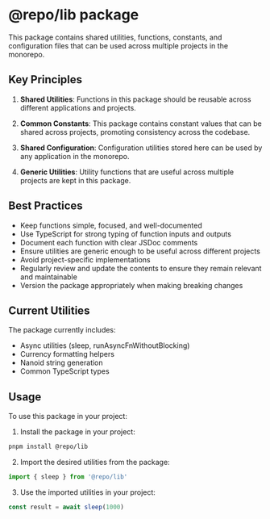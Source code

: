 # @repo/lib package

This package contains shared utilities, functions, constants, and configuration files that can be used across multiple projects in the monorepo.

## Key Principles

1. **Shared Utilities**: Functions in this package should be reusable across different applications and projects.

2. **Common Constants**: This package contains constant values that can be shared across projects, promoting consistency across the codebase.

3. **Shared Configuration**: Configuration utilities stored here can be used by any application in the monorepo.

4. **Generic Utilities**: Utility functions that are useful across multiple projects are kept in this package.

## Best Practices 

- Keep functions simple, focused, and well-documented
- Use TypeScript for strong typing of function inputs and outputs
- Document each function with clear JSDoc comments
- Ensure utilities are generic enough to be useful across different projects
- Avoid project-specific implementations
- Regularly review and update the contents to ensure they remain relevant and maintainable
- Version the package appropriately when making breaking changes

## Current Utilities

The package currently includes:

- Async utilities (sleep, runAsyncFnWithoutBlocking)
- Currency formatting helpers
- Nanoid string generation
- Common TypeScript types

## Usage

To use this package in your project:

1. Install the package in your project:

```bash
pnpm install @repo/lib
```

2. Import the desired utilities from the package:

```typescript
import { sleep } from '@repo/lib'
```

3. Use the imported utilities in your project:

```typescript
const result = await sleep(1000)
```
